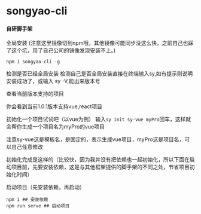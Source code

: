 # songyao-cli

#### 自研脚手架
全局安装
(注意这里镜像切到npm哦，其他镜像可能同步没这么快，之前自己也踩了这个坑，用了自己公司的镜像发现安装不上。)
```
npm i songyao-cli -g
```
 

检测是否已经全局安装
检测自己是否全局安装直接在终端输入sy,如有提示则说明安装成功了，或输入 sy -V,能出来版本号



  

查看当前版本支持的项目
 

你会看到当前1.0.1版本支持vue,react项目
 
初始化一个项目试试吧（以vue为例）
输入`sy init sy-vue myPro`回车，这样就会帮你生成一个项目名为myPro的vue项目

注意sy-vue这是模板名，是固定的，表示生成vue项目，myPro这是项目名，可以自己任意修改

 

初始化完成是这样的（比较快，因为我并没有把依赖也一起初始化，所以下面在启动项目前，先要安装依赖，这是与其他框架提供的脚手架的不同之处，节省项目初始化时间）

 

启动项目（先安装依赖，再启动）
```
npm i ## 安装依赖
npm run serve ## 启动项目
```
